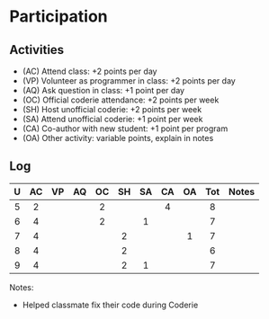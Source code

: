 Participation
=============

## Activities ## 

+ (AC) Attend class: +2 points per day
+ (VP) Volunteer as programmer in class: +2 points per day
+ (AQ) Ask question in class: +1 point per day
+ (OC) Official coderie attendance: +2 points per week
+ (SH) Host unofficial coderie: +2 points per week
+ (SA) Attend unofficial coderie: +1 point per week
+ (CA) Co-author with new student: +1 point per program
+ (OA) Other activity: variable points, explain in notes

## Log ##

| U | AC | VP | AQ | OC | SH | SA | CA | OA | Tot | Notes
|:-:|:--:|:--:|:--:|:--:|:--:|:--:|:--:|:--:|:---:|:--------
| 5 |  2 |    |    |  2 |    |    |  4 |    |  8  | 
| 6 |  4 |    |    |  2 |    |  1 |    |    |  7  |
| 7 |  4 |    |    |    |  2 |    |    |  1 |  7  |  
| 8 |  4 |    |    |    |  2 |    |    |    |  6  |
| 9 |  4 |    |    |    |  2 |  1 |    |    |  7  |

Notes:
+ Helped classmate fix their code during Coderie
